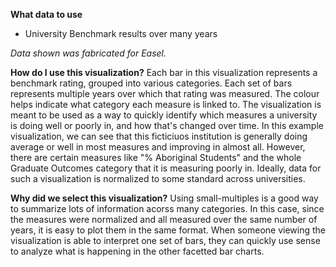 **What data to use**

- University Benchmark results over many years

*Data shown was fabricated for Easel.* 

**How do I use this visualization?** 
Each bar in this visualization represents a benchmark rating, grouped into various categories. Each set of bars represents multiple years over which that rating was measured. The colour helps indicate what category each measure is linked to. 
The visualization is meant to be used as a way to quickly identify which measures a university is doing well or poorly in, and how that's changed over time. 
In this example visualization, we can see that this ficticiuos institution 	is generally doing average or well in most measures and improving in almost all. However, there are certain measures like "% Aboriginal Students" and the whole Graduate Outcomes category that it is measuring poorly in.
Ideally, data for such a visualization is normalized to some standard across universities. 

**Why did we select this visualization?**
Using small-multiples is a good way to summarize lots of information acorss many categories. In this case, since the measures were normalized and all measured over the same number of years, it is easy to plot them in the same format. When someone viewing the visualization is able to interpret one set of bars, they can quickly use sense to analyze what is happening in the other facetted bar charts. 